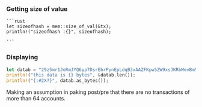 ### Getting size of value

    ```rust
    let sizeofhash = mem::size_of_val(&tx);
    println!("sizeofhash :{}", sizeofhash);

    ```

### Displaying 
```rust
let datab = "29z5mr1JoRmJYQ6yp7DsrEbrPynEpLdqB3xAAZFKpw5ZW9xsJKRbWmvBmMnywCGwhSTASU8BsRoFhJTvUXdKCvgrxDh5wM";
println!("this data is {} bytes", &datab.len());
println!("{:#2X?}", datab.as_bytes());
```


Making an assumption in paking post/pre that there are no transactions of more than 64 accounts.